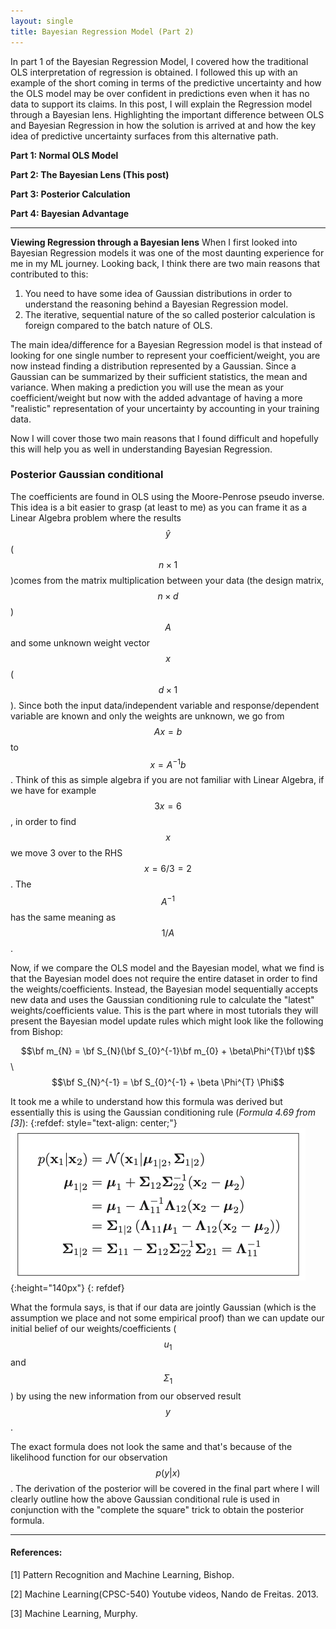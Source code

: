 ```yaml
---
layout: single
title: Bayesian Regression Model (Part 2)
---
```


In part 1 of the Bayesian Regression Model, I covered how the traditional OLS interpretation of regression is obtained. I followed this up with an example of the short coming in terms of the predictive uncertainty and how the OLS model may be over confident in predictions even when it has no data to support its claims.
In this post, I will explain the Regression model through a Bayesian lens. Highlighting the important difference between OLS and Bayesian Regression in how the solution is arrived at and how the key idea of predictive uncertainty surfaces from this alternative path.

**Part 1: Normal OLS Model**

**Part 2: The Bayesian Lens (This post)**

**Part 3: Posterior Calculation**

**Part 4: Bayesian Advantage**

---
**Viewing Regression through a Bayesian lens**
When I first looked into Bayesian Regression models it was one of the most daunting experience for me in my ML journey. Looking back, I think there are two main reasons that contributed to this:
1. You need to have some idea of Gaussian distributions in order to understand the reasoning behind a Bayesian Regression model.
2. The iterative, sequential nature of the so called posterior calculation is foreign compared to the batch nature of OLS.

The main idea/difference for a Bayesian Regression model is that instead of looking for one single number to represent your coefficient/weight, you are now instead finding a distribution represented by a Gaussian. Since a Gaussian can be summarized by their sufficient statistics, the mean and variance. When making a prediction you will use the mean as your coefficient/weight but now with the added advantage of having a more "realistic" representation of your uncertainty by accounting in your training data.

Now I will cover those two main reasons that I found difficult and hopefully this will help you as well in understanding Bayesian Regression.

### Posterior Gaussian conditional
The coefficients are found in OLS using the Moore-Penrose pseudo inverse. This idea is a bit easier to grasp (at least to me) as you can frame it as a Linear Algebra problem where the results $$\hat{y}$$ ($$n\times 1$$)comes from the matrix multiplication between your data (the design matrix, $$n\times d$$) $$A$$
and some unknown weight vector $$x$$ ($$ d\times 1$$). Since both the input data/independent variable and response/dependent variable are known and only the weights are unknown, we go from $$Ax=b$$ to $$x=A^{-1}b$$. Think of this as simple algebra if you are not familiar with Linear Algebra, if we have for example $$3x=6$$, in order to find $$x$$ we move 3 over to the RHS $$x=6/3 = 2$$. The $$A^{-1}$$ has the same meaning as $$1/A$$.

Now, if we compare the OLS model and the Bayesian model, what we find is that the Bayesian model does not require the entire dataset in order to find the weights/coefficients. Instead, the Bayesian model sequentially accepts new data and uses the Gaussian conditioning rule to calculate the "latest" weights/coefficients value. This is the part where in most tutorials they will present the Bayesian model update rules which might look like the following from Bishop:

$$\bf m_{N} = \bf S_{N}(\bf S_{0}^{-1}\bf m_{0} + \beta\Phi^{T}\bf t)$$ \\
$$\bf S_{N}^{-1} = \bf S_{0}^{-1} + \beta \Phi^{T} \Phi$$

It took me a while to understand how this formula was derived but essentially this is using the Gaussian conditioning rule (*Formula 4.69 from [3]*):
{:refdef: style="text-align: center;"}
![image](/assets/img/gaussian_condition.png){:height="140px"}
{: refdef}

What the formula says, is that if our data are jointly Gaussian (which is the assumption we place and not some empirical proof) than we can update our initial belief of our weights/coefficients ($$u_{1}$$ and  $$\Sigma_{1}$$) by using the new information from our observed result $$y$$.

The exact formula does not look the same and that's because of the likelihood function for our observation $$p(y|x)$$.
The derivation of the posterior will be covered in the final part where I will clearly outline how the above Gaussian conditional rule is used in conjunction with the "complete the square" trick to obtain the posterior formula.


---
#### References:
[1] Pattern Recognition and Machine Learning, Bishop.

[2] Machine Learning(CPSC-540) Youtube videos, Nando de Freitas. 2013.

[3] Machine Learning, Murphy.